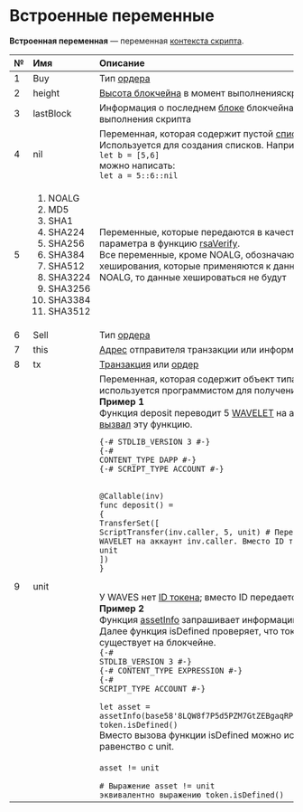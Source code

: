 # Встроенные переменные

**Встроенная переменная** — переменная [контекста скрипта](/ride/script/script-context.md).

| № | Имя | Описание |
| :--- | :--- | :--- |
| 1 | Buy | Тип [ордера](/blockchain/order.md) |
| 2 | height | [Высота блокчейна](/blockchain/blockchain/blockchain-height.md) в момент выполненияскрипта |
| 3 | lastBlock | Информация о последнем [блоке](/blockchain/block.md) блокчейна в момент выполнения скрипта |
| 4 | nil | Переменная, которая содержит пустой [список](/ride/data-types/list.md).<br>Используется для создания списков. Например, вместо:<br>```let b = [5,6]```<br> можно написать:<br>```let a = 5::6::nil``` |
| 5 | <ol><li>NOALG</li><li>MD5</li><li>SHA1</li><li>SHA224</li><li>SHA256</li><li>SHA384</li><li>SHA512</li><li>SHA3224</li> <li>SHA3256</li><li>SHA3384</li><li>SHA3512</li></ol> |Переменные, которые передаются в качестве первого параметра в  функцию [rsaVerify](/ride/functions/built-in-functions/verification-functions.md).<br> Все переменные, кроме NOALG, обозначают алгоритмы хеширования, которые применяются к данным. Если передать NOALG, то данные хешироваться не будут|
| 6 | Sell | Тип [ордера](/blockchain/order.md) |
| 7 | this | [Адрес](/blockchain/address.md) отправителя транзакции или информация о [токене](/blockchain/token.md) |
| 8 | tx | [Транзакция](/blockchain/transaction.md) или [ордер](/blockchain/order.md) |
| 9 | unit | Переменная, которая содержит объект типа [Unit](ru/ride/data-types/unit.md). Переменная используется программистом для получения объекта типа Unit. <br>**Пример 1**<br> Функция deposit переводит 5 [WAVELET](/blockchain/token/wavelet.md) на аккаунт, который [вызвал](/ride/functions/callable-function.md) эту функцию.<br> <pre><code class=“lang-ride”>{-# STDLIB_VERSION 3 #-}<br>{-# CONTENT_TYPE DAPP #-}<br>{-# SCRIPT_TYPE ACCOUNT #-} <br><br>@Callable(inv)<br>func deposit() = {<br>TransferSet([<br>ScriptTransfer(inv.caller, 5, unit) # Перевести 5 WAVELET на аккаунт inv.caller. Вместо ID токена указан unit<br>])<br>}</code></pre><br> У WAVES нет [ID токена](/blockchain/token/token-id.md); вместо ID передается unit.<br>**Пример 2**<br>Функция [assetInfo](/ride/functions/built-in-functions/blockchain-functions.md) запрашивает информацию о токене по его ID. Далее функция isDefined проверяет, что токен с таким ID существует на блокчейне.<br><code>{-# STDLIB_VERSION 3 #-}<br>{-# CONTENT_TYPE EXPRESSION #-}<br>{-# SCRIPT_TYPE ACCOUNT #-}<br><br>let asset = assetInfo(base58'8LQW8f7P5d5PZM7GtZEBgaqRPGSzS3DfPuiXrURJ4AJS')<br>token.isDefined()</code> <br>Вместо вызова функции isDefined можно использовать равенство с unit.<br><br><code>asset != unit<br><br># Выражение asset != unit эквивалентно выражению token.isDefined()</code> |
